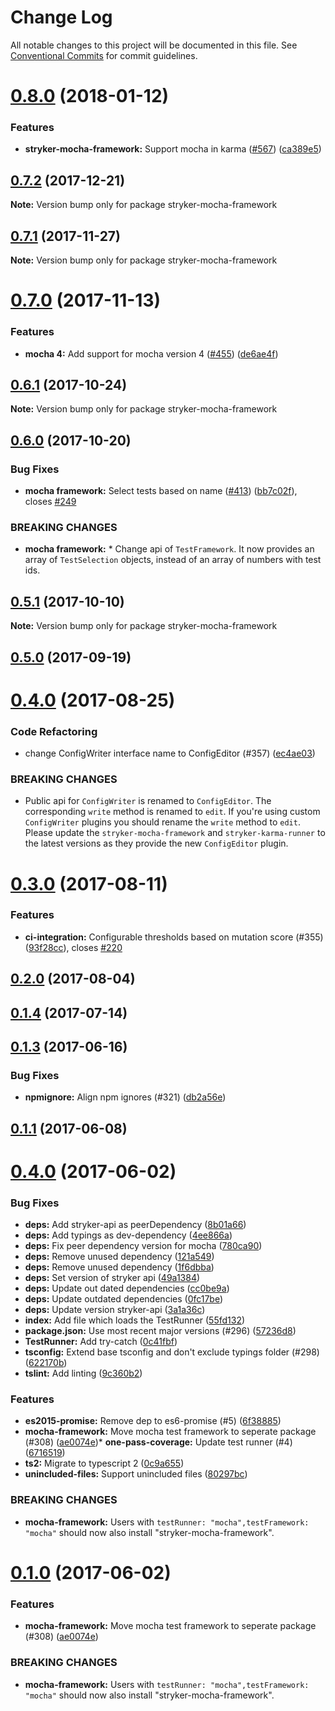 # Change Log

All notable changes to this project will be documented in this file.
See [Conventional Commits](https://conventionalcommits.org) for commit guidelines.

<a name="0.8.0"></a>
# [0.8.0](https://github.com/stryker-mutator/stryker/compare/stryker-mocha-framework@0.7.2...stryker-mocha-framework@0.8.0) (2018-01-12)


### Features

* **stryker-mocha-framework:** Support mocha in karma ([#567](https://github.com/stryker-mutator/stryker/issues/567)) ([ca389e5](https://github.com/stryker-mutator/stryker/commit/ca389e5))




<a name="0.7.2"></a>
## [0.7.2](https://github.com/stryker-mutator/stryker/compare/stryker-mocha-framework@0.7.1...stryker-mocha-framework@0.7.2) (2017-12-21)




**Note:** Version bump only for package stryker-mocha-framework

<a name="0.7.1"></a>
## [0.7.1](https://github.com/stryker-mutator/stryker/compare/stryker-mocha-framework@0.7.0...stryker-mocha-framework@0.7.1) (2017-11-27)




**Note:** Version bump only for package stryker-mocha-framework

<a name="0.7.0"></a>
# [0.7.0](https://github.com/stryker-mutator/stryker/compare/stryker-mocha-framework@0.6.1...stryker-mocha-framework@0.7.0) (2017-11-13)


### Features

* **mocha 4:** Add support for mocha version 4 ([#455](https://github.com/stryker-mutator/stryker/issues/455)) ([de6ae4f](https://github.com/stryker-mutator/stryker/commit/de6ae4f))




<a name="0.6.1"></a>
## [0.6.1](https://github.com/stryker-mutator/stryker/compare/stryker-mocha-framework@0.6.0...stryker-mocha-framework@0.6.1) (2017-10-24)




**Note:** Version bump only for package stryker-mocha-framework

<a name="0.6.0"></a>
## [0.6.0](https://github.com/stryker-mutator/stryker/compare/stryker-mocha-framework@0.5.1...stryker-mocha-framework@0.6.0) (2017-10-20)


### Bug Fixes

* **mocha framework:** Select tests based on name ([#413](https://github.com/stryker-mutator/stryker/issues/413)) ([bb7c02f](https://github.com/stryker-mutator/stryker/commit/bb7c02f)), closes [#249](https://github.com/stryker-mutator/stryker/issues/249)


### BREAKING CHANGES

* **mocha framework:** * Change api of `TestFramework`. It now provides an array of `TestSelection` objects, instead of an array of numbers with test ids.




<a name="0.5.1"></a>
## [0.5.1](https://github.com/stryker-mutator/stryker/compare/stryker-mocha-framework@0.5.0...stryker-mocha-framework@0.5.1) (2017-10-10)




**Note:** Version bump only for package stryker-mocha-framework

<a name="0.5.0"></a>
## [0.5.0](https://github.com/stryker-mutator/stryker/compare/stryker-mocha-framework@0.4.0...stryker-mocha-framework@0.5.0) (2017-09-19)




<a name="0.4.0"></a>
# [0.4.0](https://github.com/stryker-mutator/stryker/compare/stryker-mocha-framework@0.3.0...stryker-mocha-framework@0.4.0) (2017-08-25)


### Code Refactoring

* change ConfigWriter interface name to ConfigEditor (#357) ([ec4ae03](https://github.com/stryker-mutator/stryker/commit/ec4ae03))


### BREAKING CHANGES

* Public api for `ConfigWriter` is renamed to `ConfigEditor`. The corresponding `write` method is renamed to `edit`. If you're using custom `ConfigWriter` plugins you should rename the `write` method to `edit`. Please update the `stryker-mocha-framework` and `stryker-karma-runner` to the latest versions as they provide the new `ConfigEditor` plugin.




<a name="0.3.0"></a>
# [0.3.0](https://github.com/stryker-mutator/stryker/compare/stryker-mocha-framework@0.2.0...stryker-mocha-framework@0.3.0) (2017-08-11)


### Features

* **ci-integration:** Configurable thresholds based on mutation score (#355) ([93f28cc](https://github.com/stryker-mutator/stryker/commit/93f28cc)), closes [#220](https://github.com/stryker-mutator/stryker/issues/220)




<a name="0.2.0"></a>
## [0.2.0](https://github.com/stryker-mutator/stryker/compare/stryker-mocha-framework@0.1.4...stryker-mocha-framework@0.2.0) (2017-08-04)




<a name="0.1.4"></a>
## [0.1.4](https://github.com/stryker-mutator/stryker/compare/stryker-mocha-framework@0.1.3...stryker-mocha-framework@0.1.4) (2017-07-14)




<a name="0.1.3"></a>
## [0.1.3](https://github.com/stryker-mutator/stryker/compare/stryker-mocha-framework@0.1.2...stryker-mocha-framework@0.1.3) (2017-06-16)


### Bug Fixes

* **npmignore:** Align npm ignores (#321) ([db2a56e](https://github.com/stryker-mutator/stryker/commit/db2a56e))




<a name="0.1.1"></a>
## [0.1.1](https://github.com/stryker-mutator/stryker/compare/stryker-mocha-framework@0.1.0...stryker-mocha-framework@0.1.1) (2017-06-08)




<a name="0.4.0"></a>
# [0.4.0](https://github.com/stryker-mutator/stryker/compare/stryker-mocha-runner@0.4.0...stryker-mocha-runner@0.4.0) (2017-06-02)

### Bug Fixes

* **deps:** Add stryker-api as peerDependency ([8b01a66](https://github.com/stryker-mutator/stryker/commit/8b01a66))
* **deps:** Add typings as dev-dependency ([4ee866a](https://github.com/stryker-mutator/stryker/commit/4ee866a))
* **deps:** Fix peer dependency version for mocha ([780ca90](https://github.com/stryker-mutator/stryker/commit/780ca90))
* **deps:** Remove unused dependency ([121a549](https://github.com/stryker-mutator/stryker/commit/121a549))
* **deps:** Remove unused dependency ([1f6dbba](https://github.com/stryker-mutator/stryker/commit/1f6dbba))
* **deps:** Set version of stryker api ([49a1384](https://github.com/stryker-mutator/stryker/commit/49a1384))
* **deps:** Update out dated dependencies ([cc0be9a](https://github.com/stryker-mutator/stryker/commit/cc0be9a))
* **deps:** Update outdated dependencies ([0fc17be](https://github.com/stryker-mutator/stryker/commit/0fc17be))
* **deps:** Update version stryker-api ([3a1a36c](https://github.com/stryker-mutator/stryker/commit/3a1a36c))
* **index:** Add file which loads the TestRunner ([55fd132](https://github.com/stryker-mutator/stryker/commit/55fd132))
* **package.json:** Use most recent major versions (#296) ([57236d8](https://github.com/stryker-mutator/stryker/commit/57236d8))
* **TestRunner:** Add try-catch ([0c41fbf](https://github.com/stryker-mutator/stryker/commit/0c41fbf))
* **tsconfig:** Extend base tsconfig and don't exclude typings folder (#298) ([622170b](https://github.com/stryker-mutator/stryker/commit/622170b))
* **tslint:** Add linting ([9c360b2](https://github.com/stryker-mutator/stryker/commit/9c360b2))


### Features

* **es2015-promise:** Remove dep to es6-promise (#5) ([6f38885](https://github.com/stryker-mutator/stryker/commit/6f38885))
* **mocha-framework:** Move mocha test framework to seperate package (#308) ([ae0074e](https://github.com/stryker-mutator/stryker/commit/ae0074e))* **one-pass-coverage:** Update test runner (#4) ([6716519](https://github.com/stryker-mutator/stryker/commit/6716519))
* **ts2:** Migrate to typescript 2 ([0c9a655](https://github.com/stryker-mutator/stryker/commit/0c9a655))
* **unincluded-files:** Support unincluded files ([80297bc](https://github.com/stryker-mutator/stryker/commit/80297bc))

### BREAKING CHANGES

* **mocha-framework:** Users with `testRunner: "mocha",testFramework: "mocha"` should now also install "stryker-mocha-framework".

<a name="0.1.0"></a>
# [0.1.0](https://github.com/stryker-mutator/stryker/compare/stryker-mocha-framework@0.1.0...stryker-mocha-framework@0.1.0) (2017-06-02)


### Features

* **mocha-framework:** Move mocha test framework to seperate package (#308) ([ae0074e](https://github.com/stryker-mutator/stryker/commit/ae0074e))


### BREAKING CHANGES

* **mocha-framework:** Users with `testRunner: "mocha",testFramework: "mocha"` should now also install "stryker-mocha-framework".

